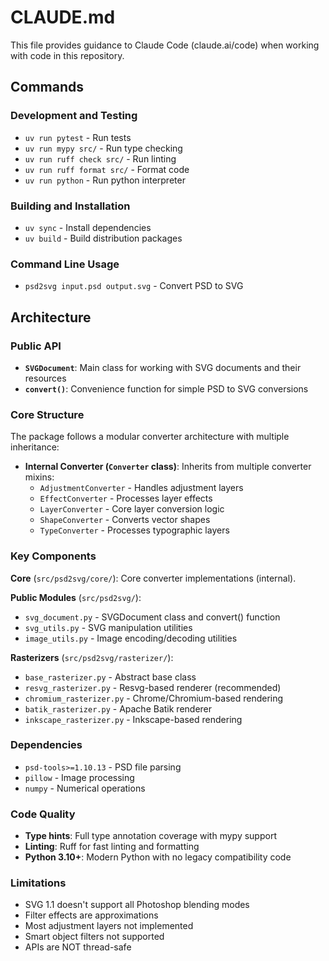 # CLAUDE.md

This file provides guidance to Claude Code (claude.ai/code) when working with code in this repository.

## Commands

### Development and Testing
- `uv run pytest` - Run tests
- `uv run mypy src/` - Run type checking
- `uv run ruff check src/` - Run linting
- `uv run ruff format src/` - Format code
- `uv run python` - Run python interpreter

### Building and Installation
- `uv sync` - Install dependencies
- `uv build` - Build distribution packages

### Command Line Usage
- `psd2svg input.psd output.svg` - Convert PSD to SVG

## Architecture

### Public API
- **`SVGDocument`**: Main class for working with SVG documents and their resources
- **`convert()`**: Convenience function for simple PSD to SVG conversions

### Core Structure
The package follows a modular converter architecture with multiple inheritance:

- **Internal Converter (`Converter` class)**: Inherits from multiple converter mixins:
  - `AdjustmentConverter` - Handles adjustment layers
  - `EffectConverter` - Processes layer effects
  - `LayerConverter` - Core layer conversion logic
  - `ShapeConverter` - Converts vector shapes
  - `TypeConverter` - Processes typographic layers

### Key Components

**Core** (`src/psd2svg/core/`): Core converter implementations (internal).

**Public Modules** (`src/psd2svg/`):
- `svg_document.py` - SVGDocument class and convert() function
- `svg_utils.py` - SVG manipulation utilities
- `image_utils.py` - Image encoding/decoding utilities

**Rasterizers** (`src/psd2svg/rasterizer/`):
- `base_rasterizer.py` - Abstract base class
- `resvg_rasterizer.py` - Resvg-based renderer (recommended)
- `chromium_rasterizer.py` - Chrome/Chromium-based rendering
- `batik_rasterizer.py` - Apache Batik renderer
- `inkscape_rasterizer.py` - Inkscape-based rendering

### Dependencies
- `psd-tools>=1.10.13` - PSD file parsing
- `pillow` - Image processing
- `numpy` - Numerical operations

### Code Quality
- **Type hints**: Full type annotation coverage with mypy support
- **Linting**: Ruff for fast linting and formatting
- **Python 3.10+**: Modern Python with no legacy compatibility code

### Limitations
- SVG 1.1 doesn't support all Photoshop blending modes
- Filter effects are approximations
- Most adjustment layers not implemented
- Smart object filters not supported
- APIs are NOT thread-safe